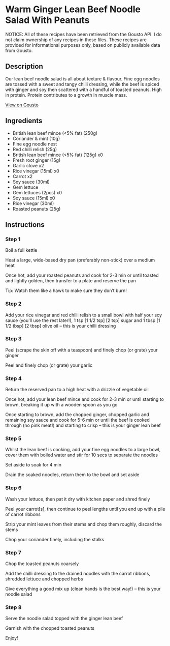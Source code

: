 # Warm Ginger Lean Beef Noodle Salad With Peanuts

NOTICE: All of these recipes have been retrieved from the Gousto API. I do not claim ownership of any recipes in these files. These recipes are provided for informational purposes only, based on publicly available data from Gousto.

## Description

Our lean beef noodle salad is all about texture & flavour. Fine egg noodles are tossed with a sweet and tangy chilli dressing, while the beef is spiced with ginger and soy then scattered with a handful of toasted peanuts. High in protein. Protein contributes to a growth in muscle mass.

[View on Gousto](https://www.gousto.co.uk/recipes/cookbook/warm-ginger-lean-beef-noodle-salad-with-peanuts)

## Ingredients

- British lean beef mince (<5% fat) (250g)
- Coriander & mint (10g)
- Fine egg noodle nest
- Red chilli relish (25g)
- British lean beef mince (<5% fat) (125g) x0
- Fresh root ginger (15g)
- Garlic clove x2
- Rice vinegar (15ml) x0
- Carrot x2
- Soy sauce (30ml)
- Gem lettuce
- Gem lettuces (2pcs) x0
- Soy sauce (15ml) x0
- Rice vinegar (30ml)
- Roasted peanuts (25g)

## Instructions


### Step 1

Boil a full kettle

Heat a large, wide-based dry pan (preferably non-stick) over a medium heat

Once hot, add your roasted peanuts and cook for 2-3 min or until toasted and lightly golden, then transfer to a plate and reserve the pan

Tip: Watch them like a hawk to make sure they don’t burn!


### Step 2

Add your rice vinegar and red chilli relish to a small bowl with half your soy sauce (you'll use the rest later!), 1 tsp<span class="text-purple"> [1 1/2 tsp]<span class="text-danger"> </span>[2 tsp]</span> sugar and 1 tbsp <span class="text-purple"><span class="text-danger">[1 1/2 tbsp]</span> [2 tbsp] </span>olive oil – this is your chilli dressing


### Step 3

Peel (scrape the skin off with a teaspoon) and finely chop (or grate) your ginger

Peel and finely chop (or grate) your garlic


### Step 4

Return the reserved pan to a high heat with a drizzle of vegetable oil

Once hot, add your lean beef mince and cook for 2-3 min or until starting to brown, breaking it up with a wooden spoon as you go

Once starting to brown, add the chopped ginger, chopped garlic and remaining soy sauce and cook for 5-6 min or until the beef is cooked through (no pink meat!) and starting to crisp – this is your ginger lean beef


### Step 5

Whilst the lean beef is cooking, add your fine egg noodles to a large bowl, cover them with boiled water and stir for 10 secs to separate the noodles

Set aside to soak for 4 min

Drain the soaked noodles, return them to the bowl and set aside


### Step 6

Wash your lettuce, then pat it dry with kitchen paper and shred finely

Peel your carrot[s], then continue to peel lengths until you end up with a pile of carrot ribbons

Strip your mint leaves from their stems and chop them roughly, discard the stems

Chop your coriander finely, including the stalks


### Step 7

Chop the toasted peanuts coarsely

Add the chilli dressing to the drained noodles with the carrot ribbons, shredded lettuce and chopped herbs

Give everything a good mix up (clean hands is the best way!) – this is your noodle salad

### Step 8

Serve the noodle salad topped with the ginger lean beef

Garnish with the chopped toasted peanuts

Enjoy!

